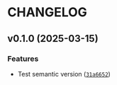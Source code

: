 # CHANGELOG


## v0.1.0 (2025-03-15)

### Features

- Test semantic version
  ([`31a6652`](https://github.com/kunnapatt/test-semantic-release/commit/31a665265c0985be43d8d8a8ab5220fc4961c6ff))
